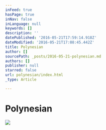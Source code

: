 ```yaml
---
inFeed: true
hasPage: true
inNav: false
inLanguage: null
keywords: []
description: ''
datePublished: '2016-05-21T17:59:14.918Z'
dateModified: '2016-05-21T17:08:45.442Z'
title: Polynesian
author: []
sourcePath: _posts/2016-05-21-polynesian.md
authors: []
publisher: null
starred: false
url: polynesian/index.html
_type: Article

---
```

# Polynesian
![](https://the-grid-user-content.s3-us-west-2.amazonaws.com/1fe35e66-4f58-45f0-b917-fb2d5bc3cea1.jpg)